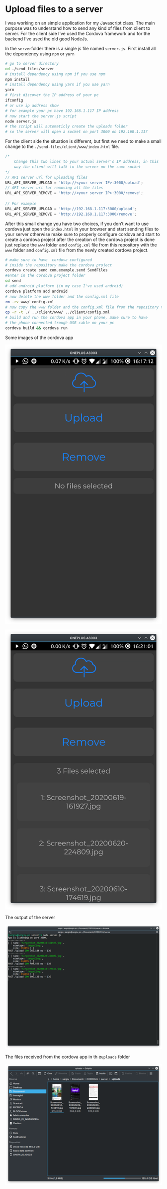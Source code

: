 # Upload files to a server

I was working on an simple application for my Javascript class. The main purpose was to understand how to send any kind of files from client to server. For the client side I’ve used the Cordova framework and for the backend I’ve used the old good NodeJs.

In the `server`folder there is a single js file named `server.js`. First install all the dependency using `npm` or `yarn`

```bash
# go to server directory
cd ./send-files/server
# install dependency using npm if you use npm
npm install
# install dependency using yarn if you use yarn
yarn
# first discover the IP address of your pc
ifconfig
# or use ip address show 
# for example your pc have 192.168.1.117 IP address
# now start the server.js script
node server.js
# the script will automaticly create the uploads folder
# so the server will open a socket on port 3000 on 192.168.1.117
```

For the client side the situation is different, but first we need to make a small change to the `./send-files/client/www/index.html` file.

```javascript
/* 
	Change this two lines to your actual server's IP address, in this 
	way the client will talk to the server on the same socket
*/
// API server url for uploading files
URL_API_SERVER_UPLOAD = 'http://<your server IP>:3000/upload';
// API server url for removing all the files
URL_API_SERVER_REMOVE = 'http://<your server IP>:3000/remove';

// For example
URL_API_SERVER_UPLOAD = 'http://192.168.1.117:3000/upload';
URL_API_SERVER_REMOVE = 'http://192.168.1.117:3000/remove';
```

After this small change you have two choices, if you don’t want to use cordova just open the `index.html` in your browser and start sending files to your server otherwise make sure to  properly configure cordova and start to create a cordova project after the creation of the cordova project is done just replace the `www` folder and `config.xml` file  from this repository with the `www` folder and `config.xml` file from the newly created cordova project.

```bash
# make sure to have  cordova configured
# inside the repository make the cordova project
cordova create send com.example.send SendFiles
#enter in the cordova project folder
cd send
# add android platform (in my case I've used android)
cordova platform add android
# now delete the www folder and the config.xml file
rm -rv www/ config.xml
# now copy the www folder and the config.xml file from the repository to the cordova project
cp -r -t ./ ../client/www/ ../client/config.xml
# build and run the cordova app in your phone, make sure to have 
# the phone connected trough USB cable on your pc
cordova build && cordova run
```

Some images of the cordova app
<p align="center">
   <img src="./docs/Screenshot_20200622_161712.png" alt="Screenshot_20200622_161712"" />
</p>

<p align="center">
    <img src="./docs/Screenshot_20200622_162102.png" alt="Screenshot_20200622_162102"" />
</p>

The output of the server

![Screenshot_20200622_162112](./docs/Screenshot_20200622_162112.png)

The files received from the cordova app in th e`uploads` folder

![Screenshot_20200622_162116](./docs/Screenshot_20200622_162116.png)
